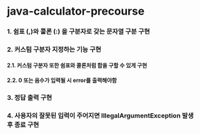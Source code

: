 # java-calculator-precourse

### 1. 쉼표 (,)와 콜론 (:) 을 구분자로 갖는 문자열 구분 구현
### 2. 커스텀 구분자 지정하는 기능 구현
#### 2.1. 커스텀 구분자 또한 쉼표와 콜론처럼 합을 구할 수 있게 구현
#### 2.2. 0 또는 음수가 입력될 시 error를 출력해야함
### 3. 정답 출력 구현
### 4. 사용자의 잘못된 입력이 주어지면 IllegalArgumentException 발생 후 종료 구현
